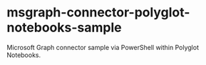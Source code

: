 # msgraph-connector-polyglot-notebooks-sample
Microsoft Graph connector sample via PowerShell within Polyglot Notebooks.
